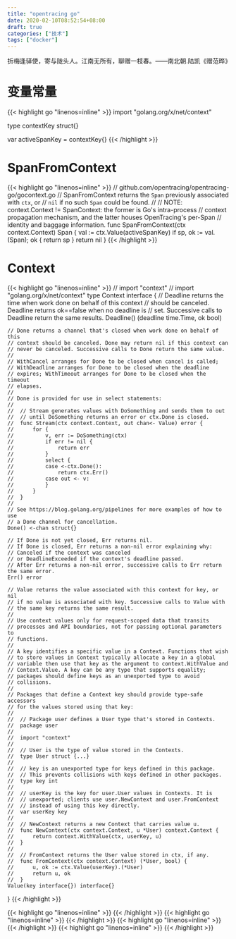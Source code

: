 ```yaml
---
title: "opentracing go"
date: 2020-02-10T08:52:54+08:00
draft: true
categories: ["技术"]
tags: ["docker"]
---
```

折梅逢驿使，寄与陇头人。江南无所有，聊赠一枝春。——南北朝.陆凯《赠范晔》
<!--more-->
# 变量常量
{{< highlight go "linenos=inline" >}}
import "golang.org/x/net/context"

type contextKey struct{}

var activeSpanKey = contextKey{}
{{< /highlight >}}

# SpanFromContext
{{< highlight go "linenos=inline" >}}
// github.com/opentracing/opentracing-go/gocontext.go
// SpanFromContext returns the `Span` previously associated with `ctx`, or
// `nil` if no such `Span` could be found.
//
// NOTE: context.Context != SpanContext: the former is Go's intra-process
// context propagation mechanism, and the latter houses OpenTracing's per-Span
// identity and baggage information.
func SpanFromContext(ctx context.Context) Span {
    val := ctx.Value(activeSpanKey)
    if sp, ok := val.(Span); ok {
        return sp
    }
    return nil
}
{{< /highlight >}}

# Context
{{< highlight go "linenos=inline" >}}
// import "context"
// import "golang.org/x/net/context"
type Context interface {
    // Deadline returns the time when work done on behalf of this context
    // should be canceled. Deadline returns ok==false when no deadline is
    // set. Successive calls to Deadline return the same results.
    Deadline() (deadline time.Time, ok bool)

    // Done returns a channel that's closed when work done on behalf of this
    // context should be canceled. Done may return nil if this context can
    // never be canceled. Successive calls to Done return the same value.
    //
    // WithCancel arranges for Done to be closed when cancel is called;
    // WithDeadline arranges for Done to be closed when the deadline
    // expires; WithTimeout arranges for Done to be closed when the timeout
    // elapses.
    //
    // Done is provided for use in select statements:
    //
    //  // Stream generates values with DoSomething and sends them to out
    //  // until DoSomething returns an error or ctx.Done is closed.
    //  func Stream(ctx context.Context, out chan<- Value) error {
    //  	for {
    //  		v, err := DoSomething(ctx)
    //  		if err != nil {
    //  			return err
    //  		}
    //  		select {
    //  		case <-ctx.Done():
    //  			return ctx.Err()
    //  		case out <- v:
    //  		}
    //  	}
    //  }
    //
    // See https://blog.golang.org/pipelines for more examples of how to use
    // a Done channel for cancellation.
    Done() <-chan struct{}

    // If Done is not yet closed, Err returns nil.
    // If Done is closed, Err returns a non-nil error explaining why:
    // Canceled if the context was canceled
    // or DeadlineExceeded if the context's deadline passed.
    // After Err returns a non-nil error, successive calls to Err return the same error.
    Err() error

    // Value returns the value associated with this context for key, or nil
    // if no value is associated with key. Successive calls to Value with
    // the same key returns the same result.
    //
    // Use context values only for request-scoped data that transits
    // processes and API boundaries, not for passing optional parameters to
    // functions.
    //
    // A key identifies a specific value in a Context. Functions that wish
    // to store values in Context typically allocate a key in a global
    // variable then use that key as the argument to context.WithValue and
    // Context.Value. A key can be any type that supports equality;
    // packages should define keys as an unexported type to avoid
    // collisions.
    //
    // Packages that define a Context key should provide type-safe accessors
    // for the values stored using that key:
    //
    // 	// Package user defines a User type that's stored in Contexts.
    // 	package user
    //
    // 	import "context"
    //
    // 	// User is the type of value stored in the Contexts.
    // 	type User struct {...}
    //
    // 	// key is an unexported type for keys defined in this package.
    // 	// This prevents collisions with keys defined in other packages.
    // 	type key int
    //
    // 	// userKey is the key for user.User values in Contexts. It is
    // 	// unexported; clients use user.NewContext and user.FromContext
    // 	// instead of using this key directly.
    // 	var userKey key
    //
    // 	// NewContext returns a new Context that carries value u.
    // 	func NewContext(ctx context.Context, u *User) context.Context {
    // 		return context.WithValue(ctx, userKey, u)
    // 	}
    //
    // 	// FromContext returns the User value stored in ctx, if any.
    // 	func FromContext(ctx context.Context) (*User, bool) {
    // 		u, ok := ctx.Value(userKey).(*User)
    // 		return u, ok
    // 	}
    Value(key interface{}) interface{}
}
{{< /highlight >}}

{{< highlight go "linenos=inline" >}}
{{< /highlight >}}
{{< highlight go "linenos=inline" >}}
{{< /highlight >}}
{{< highlight go "linenos=inline" >}}
{{< /highlight >}}
{{< highlight go "linenos=inline" >}}
{{< /highlight >}}
